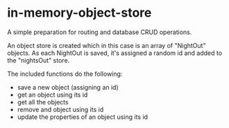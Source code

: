 # in-memory-object-store

A simple preparation for routing and database CRUD operations.

An object store is created which in this case is an array of "NightOut" objects. As each NightOut is saved, it's assigned a random id and added to the "nightsOut" store.

The included functions do the following:
- save a new object (assigning an id)
- get an object using its id
- get all the objects
- remove and object using its id
- update the properties of an object using its id

